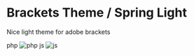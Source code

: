 Brackets Theme / Spring Light
============================
Nice light theme for adobe brackets

php ![php](//raw.githubusercontent.com/MerryPanda/brackets-theme-spring-light/master/example/css.png "php") 
js ![js](//raw.githubusercontent.com/MerryPanda/brackets-theme-spring-light/master/example/js.png "js") 
